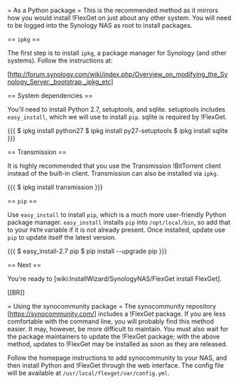 = As a Python package =
This is the recommended method as it mirrors how you would install !FlexGet on just about any other system. You will need to be logged into the Synology NAS as root to install packages.

== `ipkg` ==

The first step is to install `ipkg`, a package manager for Synology (and other systems). Follow the instructions at:

[http://forum.synology.com/wiki/index.php/Overview_on_modifying_the_Synology_Server,_bootstrap,_ipkg_etc]

== System dependencies ==

You'll need to install Python 2.7, setuptools, and sqlite. setuptools includes `easy_install`, which we will use to install `pip`. sqlite is required by !FlexGet.

{{{
$ ipkg install python27
$ ipkg install py27-setuptools
$ ipkg install sqlite
}}}

== Transmission ==

It is highly recommended that you use the Transmission !BitTorrent client instead of the built-in client. Transmission can also be installed via `ipkg`.

{{{
$ ipkg install transmission
}}}

== `pip` ==

Use `easy_install` to install `pip`, which is a much more user-friendly Python package manager. `easy_install` installs `pip` into `/opt/local/bin`, so add that to your `PATH` variable if it is not already present. Once installed, update use `pip` to update itself the latest version.

{{{
$ easy_install-2.7 pip
$ pip install --upgrade pip
}}}

== Next ==

You're ready to [wiki:InstallWizard/SynologyNAS/FlexGet install FlexGet].

[[BR]]

= Using the synocommunity package =
The synocommunity repository [https://synocommunity.com/] includes a !FlexGet package. If you are less comfortable with the command line, you will probably find this method easier. It may, however, be more difficult to maintain. You must also wait for the package maintainers to update the !FlexGet package; with the above method, updates to !FlexGet may be installed as soon as they are released.

Follow the homepage instructions to add synocommunity to your NAS, and then install Python and !FlexGet through the web interface. The config file will be available at `/usr/local/flexget/var/config.yml`.
